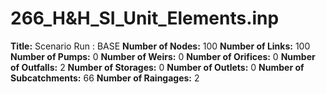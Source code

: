 # 266_H&H_SI_Unit_Elements.inp
**Title:** Scenario Run :  BASE
**Number of Nodes:** 100
**Number of Links:** 100
**Number of Pumps:** 0
**Number of Weirs:** 0
**Number of Orifices:** 0
**Number of Outfalls:** 2
**Number of Storages:** 0
**Number of Outlets:** 0
**Number of Subcatchments:** 66
**Number of Raingages:** 2
